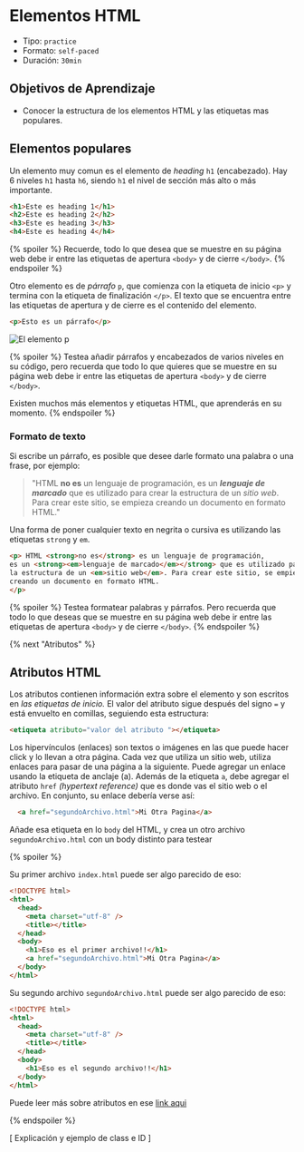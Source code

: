 # Elementos HTML

- Tipo: `practice`
- Formato: `self-paced`
- Duración: `30min`

## Objetivos de Aprendizaje

- Conocer la estructura de los elementos HTML y las etiquetas mas populares.

## Elementos populares

Un elemento muy comun es el elemento de _heading_ `h1` (encabezado).
Hay 6 niveles `h1` hasta `h6`, siendo `h1` el nivel de sección más alto o más
importante.

```html
<h1>Este es heading 1</h1>
<h2>Este es heading 2</h2>
<h3>Este es heading 3</h3>
<h4>Este es heading 4</h4>
```

{% spoiler %}
Recuerde, todo lo que desea que se muestre en su página web
debe ir entre las etiquetas de apertura `<body>` y de cierre `</body>`.
{% endspoiler %}

Otro elemento es de _párrafo_ `p`, que comienza con la etiqueta de inicio `<p>`
y termina con la etiqueta de finalización `</p>`. El texto que se encuentra
entre las etiquetas de apertura y de cierre es el contenido del elemento.

```html
<p>Esto es un párrafo</p>
```

![El elemento `p`](https://user-images.githubusercontent.com/25912510/35747217-7bb85acc-0817-11e8-9248-5b00951cf963.png)

{% spoiler %}
Testea añadir párrafos y encabezados de varios niveles en su código,
pero recuerda que todo lo que quieres que se muestre en su página web
debe ir entre las etiquetas de apertura `<body>` y de cierre `</body>`.

Existen muchos más elementos y etiquetas HTML, que aprenderás en su momento.
{% endspoiler %}

### Formato de texto

Si escribe un párrafo, es posible que desee darle formato una palabra o una
frase, por ejemplo:

> "HTML **no es** un lenguaje de programación,
> es un **_lenguaje de marcado_** que es utilizado para crear la estructura
> de un _sitio web_. Para crear este sitio, se empieza creando
> un documento en formato HTML."

Una forma de poner cualquier texto en negrita o cursiva es utilizando
las etiquetas `strong` y `em`.

```html
<p> HTML <strong>no es</strong> es un lenguaje de programación,
es un <strong><em>lenguaje de marcado</em></strong> que es utilizado para crear
la estructura de un <em>sitio web</em>. Para crear este sitio, se empieza
creando un documento en formato HTML.
</p>
```

{% spoiler %}
Testea formatear palabras y párrafos.
Pero recuerda que todo lo que deseas que se muestre en su página web
debe ir entre las etiquetas de apertura `<body>` y de cierre `</body>`.
{% endspoiler %}

{% next "Atributos" %}

## Atributos HTML

Los atributos contienen información extra sobre el elemento y son escritos
en _las etiquetas de inicio._ El valor del atributo sigue después del signo `=`
y está envuelto en comillas, seguiendo esta estructura:

```html
<etiqueta atributo="valor del atributo "></etiqueta>
```

Los hipervínculos (enlaces) son textos o imágenes en las que puede hacer click
y lo llevan a otra página. Cada vez que utiliza un sitio web, utiliza enlaces
para pasar de una página a la siguiente. Puede agregar un enlace usando la
etiqueta de anclaje (a). Además de la etiqueta `a`, debe agregar el atributo
`href` _(hypertext reference)_ que es donde vas el sitio web o el archivo.
En conjunto, su enlace debería verse así:

```html
  <a href="segundoArchivo.html">Mi Otra Pagina</a>
```

Añade esa etiqueta en lo `body` del HTML, y crea un otro archivo
`segundoArchivo.html` con un body distinto para testear

{% spoiler %}

Su primer archivo `index.html` puede ser algo parecido de eso:

```html
<!DOCTYPE html>
<html>
  <head>
    <meta charset="utf-8" />
    <title></title>
  </head>
  <body>
    <h1>Eso es el primer archivo!!</h1>
    <a href="segundoArchivo.html">Mi Otra Pagina</a>
  </body>
</html>
```

Su segundo archivo `segundoArchivo.html` puede ser algo parecido de eso:

```html
<!DOCTYPE html>
<html>
  <head>
    <meta charset="utf-8" />
    <title></title>
  </head>
  <body>
    <h1>Eso es el segundo archivo!!</h1>
  </body>
</html>
```

Puede leer más sobre atributos en ese [link aqui](https://developer.mozilla.org/es/docs/Learn/HTML/Introduction_to_HTML/Getting_started#atributos)

{% endspoiler %}

[ Explicación y ejemplo de class e ID ]
